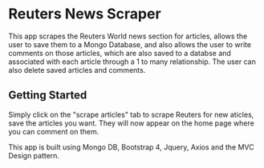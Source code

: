 # Reuters News Scraper

This app scrapes the Reuters World news section for articles, allows the user to save them to a Mongo Database, and also allows the user to write comments on those articles, which are also saved to a databse and associated with each article through a 1 to many relationship.  The user can also delete saved articles and comments. 

## Getting Started
Simply click on the "scrape articles" tab to scrape Reuters for new aticles, save the articles you want. They will now appear on the home page where you can comment on them. 

This app is built using Mongo DB, Bootstrap 4, Jquery, Axios and the MVC Design pattern. 


